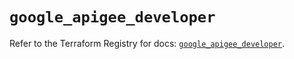 # `google_apigee_developer`

Refer to the Terraform Registry for docs: [`google_apigee_developer`](https://registry.terraform.io/providers/hashicorp/google/6.49.2/docs/resources/apigee_developer).

